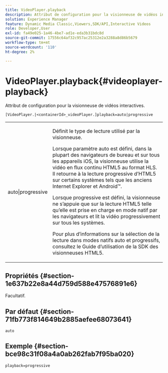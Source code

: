 ```yaml
---
title: VideoPlayer.playback
description: Attribut de configuration pour la visionneuse de vidéos interactives.
solution: Experience Manager
feature: Dynamic Media Classic,Viewers,SDK/API,Interactive Videos
role: Developer,User
exl-id: fa49e025-1a46-4be7-ad1e-eda3b31bdc8d
source-git-commit: 17556c64af32c957ac25312e2a3288a8d86b5679
workflow-type: tm+mt
source-wordcount: '110'
ht-degree: 2%

---
```


# VideoPlayer.playback{#videoplayer-playback}

Attribut de configuration pour la visionneuse de vidéos interactives.

`[VideoPlayer.|<containerId>_videoPlayer.]playback=auto|progressive`

<table id="table_441553CD34C94A58A9D7CBF772DEDDB6"> 
 <tbody> 
  <tr> 
   <td colname="col1"> <p> <span class="codeph"> auto|progressive</span> </p> </td> 
   <td colname="col2"> <p> Définit le type de lecture utilisé par la visionneuse. </p> <p>Lorsque <span class="codeph"> paramètre auto</span> est défini, dans la plupart des navigateurs de bureau et sur tous les appareils iOS, la visionneuse utilise la vidéo en flux continu HTML5 au format HLS. Il retourne à la lecture progressive d’HTML5 sur certains systèmes tels que les anciens Internet Explorer et Android™. </p> <p>Lorsque <span class="codeph"> progressive</span> est défini, la visionneuse ne s’appuie que sur la lecture HTML5 telle qu’elle est prise en charge en mode natif par les navigateurs et lit la vidéo progressivement sur tous les systèmes. </p> <p>Pour plus d’informations sur la sélection de la lecture dans <span class="codeph"> modes natifs auto</span> et <span class="codeph"> progressifs</span>, consultez le Guide d’utilisation de la SDK des visionneuses HTML5. </p> </td> 
  </tr> 
 </tbody> 
</table>

## Propriétés {#section-1e637b22e8a44d759d588e47576891e6}

Facultatif.

## Par défaut {#section-71fb773f814649b2885aefee68073641}

`auto`

## Exemple {#section-bce98c31f08a4a0ab262fab7f95ba020}

`playback=progressive`
